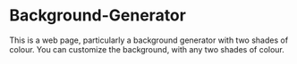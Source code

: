# Background-Generator
This is a web page, particularly a background generator with two shades of colour.
You can customize the background, with any two shades of colour.
